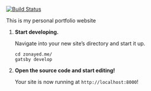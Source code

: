 [![Build Status](https://travis-ci.org/zonayedpca/zonayed.me.svg?branch=master)](https://travis-ci.org/zonayedpca/zonayed.me)

This is my personal portfolio website

1.  **Start developing.**

    Navigate into your new site’s directory and start it up.

    ```shell
    cd zonayed.me/
    gatsby develop
    ```

1.  **Open the source code and start editing!**

    Your site is now running at `http://localhost:8000`!
